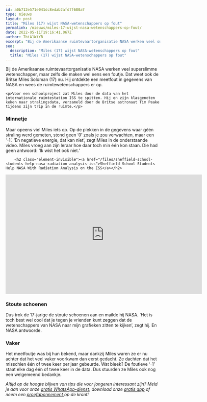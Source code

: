 ```yaml
---
id: a0b712e571e041dc8edab2afd7f680a7
type: nieuws
layout: post
title: "Miles (17) wijst NASA-wetenschappers op fout"
permalink: /nieuws/miles-17-wijst-nasa-wetenschappers-op-fout/
date: 2022-05-11T19:16:41.067Z
author: 7biA1WiYB
excerpt: "Bij de Amerikaanse ruimtevaartorganisatie NASA werken veel superslimme wetenschapper, maar zelfs die maken wel eens een foutje. Dat weet ook de Britse Miles Soloman (17) nu. Hij ontdekte een meetfout in gegevens van NASA en wees de ruimtewetenschappers er op.   "
seo:
  description: "Miles (17) wijst NASA-wetenschappers op fout"
  title: "Miles (17) wijst NASA-wetenschappers op fout"
---
```

Bij de Amerikaanse ruimtevaartorganisatie NASA werken veel superslimme wetenschapper, maar zelfs die maken wel eens een foutje. Dat weet ook de Britse Miles Soloman (17) nu. Hij ontdekte een meetfout in gegevens van NASA en wees de ruimtewetenschappers er op.   

    <p>Voor een schoolproject zat Miles door de data van het internationale ruimtestation ISS te spitten. Hij en zijn klasgenoten keken naar stralingsdata, verzameld door de Britse astronaut Tim Peake tijdens zijn trip in de ruimte.</p>
<h3>Minnetje</h3>
<p>Maar opeens viel Miles iets op. Op de plekken in de gegevens waar géén straling werd gemeten, stond geen ‘0’ zoals je zou verwachten, maar een ‘-1’. ‘En negatieve energie, dat kan niet’, zegt Miles in de onderstaande video. Miles vroeg aan zijn leraar hoe daar toch min één kon staan. Die had geen antwoord: ‘Ik wist het ook niet.’</p>
<p><div class="media media-element-container media-default"><div id="file-416431" class="file file-video file-video-youtube">

        <h2 class="element-invisible"><a href="/files/sheffield-school-students-help-nasa-radiation-analysis-iss">Sheffield School Students Help NASA With Radiation Analysis on the ISS</a></h2>
    
  
  <div class="content">
    <div class="media-youtube-video file media-element file-default media-youtube-1">
  <iframe class="media-youtube-player" width="640" height="390" title="Sheffield School Students Help NASA With Radiation Analysis on the ISS" src="https://www.youtube.com/embed/LVt6pwmLrFM?wmode=opaque&controls=" name="Sheffield School Students Help NASA With Radiation Analysis on the ISS" frameborder="0" allowfullscreen="">Video van Sheffield School Students Help NASA With Radiation Analysis on the ISS</iframe>
</div>
  </div>

  
</div>
</div>
<h3>Stoute schoenen</h3>
<p>Dus trok de 17-jarige de stoute schoenen aan en mailde hij NASA. ‘Het is toch best wel cool dat je tegen je vrienden kunt zeggen dat de wetenschappers van NASA naar mijn grafieken zitten te kijken’, zegt hij. En NASA antwoorde.</p>
<h3>Vaker</h3>
<p>Het meetfoutje was bij hun bekend, maar dankzij Miles waren ze er nu achter dat het veel vaker voorkwam dan eerst gedacht. Ze dachten dat het misschien één of twee keer per jaar gebeurde. Wat bleek? De foutieve ‘-1’ staat elke dag één of twee keer in de data. Dus stuurden ze Miles ook nog een welgemeend bedankje.</p>
<p><em>Altijd op de hoogte blijven van tips die voor jongeren interessant zijn? Meld je aan voor onze <a href="https://7dagen.netlify.app/whatsapp">gratis WhatsApp-dienst</a>, download onze <a href="https://7dagen.netlify.app/app">gratis app</a> of neem een <a href="https://abonneren.sevendays.nl/abonneren/abonnementen/ae/artikel">proefabonnement </a>op de krant!</em></p>  
